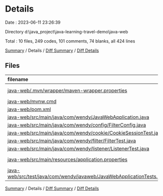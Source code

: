 # Details

Date : 2023-06-11 23:26:39

Directory d:\\java_project\\java-learning-travel-demo\\java-web

Total : 10 files,  249 codes, 101 comments, 74 blanks, all 424 lines

[Summary](results.md) / Details / [Diff Summary](diff.md) / [Diff Details](diff-details.md)

## Files
| filename | language | code | comment | blank | total |
| :--- | :--- | ---: | ---: | ---: | ---: |
| [java-web/.mvn/wrapper/maven-wrapper.properties](/java-web/.mvn/wrapper/maven-wrapper.properties) | Java Properties | 2 | 16 | 1 | 19 |
| [java-web/mvnw.cmd](/java-web/mvnw.cmd) | Batch | 102 | 51 | 36 | 189 |
| [java-web/pom.xml](/java-web/pom.xml) | XML | 38 | 0 | 4 | 42 |
| [java-web/src/main/java/com/wendy/JavaWebApplication.java](/java-web/src/main/java/com/wendy/JavaWebApplication.java) | Java | 9 | 0 | 5 | 14 |
| [java-web/src/main/java/com/wendy/config/FilterConfig.java](/java-web/src/main/java/com/wendy/config/FilterConfig.java) | Java | 10 | 13 | 5 | 28 |
| [java-web/src/main/java/com/wendy/cookie/CookieSessionTest.java](/java-web/src/main/java/com/wendy/cookie/CookieSessionTest.java) | Java | 50 | 6 | 7 | 63 |
| [java-web/src/main/java/com/wendy/filter/FilterTest.java](/java-web/src/main/java/com/wendy/filter/FilterTest.java) | Java | 26 | 9 | 7 | 42 |
| [java-web/src/main/java/com/wendy/listener/ListenerTest.java](/java-web/src/main/java/com/wendy/listener/ListenerTest.java) | Java | 3 | 6 | 2 | 11 |
| [java-web/src/main/resources/application.properties](/java-web/src/main/resources/application.properties) | Java Properties | 0 | 0 | 2 | 2 |
| [java-web/src/test/java/com/wendy/javaweb/JavaWebApplicationTests.java](/java-web/src/test/java/com/wendy/javaweb/JavaWebApplicationTests.java) | Java | 9 | 0 | 5 | 14 |

[Summary](results.md) / Details / [Diff Summary](diff.md) / [Diff Details](diff-details.md)